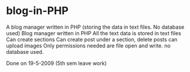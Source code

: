 # blog-in-PHP
A blog manager written in PHP (storing the data in text files. No database used)
Blog manager written in PHP 
All the text data is stored in text files
Can create sections
Can create post under a section, delete posts
can upload images
Only permissions needed are file open and write.
no database used.

Done on 19-5-2009
(5th sem leave work)
